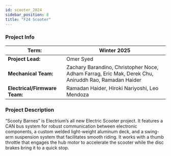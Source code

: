 ```yaml
---
id: scooter_2024
sidebar_position: 8
title: "F24 Scooter"
---
```


### Project Info

| **Term:** | Winter 2025 |
| -------------------- | --------------------------------------------------------------------------|
| **Project Lead:**       | Omer Syed |
| **Mechanical Team:** |  Zachary Barandino, Christopher Noce, Adham Farrag, Eric Mak, Derek Chu, Aniruddh Rao, Ramadan Haider |
| **Electrical/Firmware Team:** | Ramadan Haider, Hiroki Nariyoshi, Leo Mendoza |


### Project Description
“Scooty Barnes” is Electrium’s all new Electric Scooter project. It features a CAN bus system for robust communication between electronic components, a custom welded light-weight aluminum deck, and a swing-arm suspension system that facilitates smooth riding. It works with a thumb throttle that engages the hub motor to accelerate the scooter while the disc brakes bring it to a quick stop. 